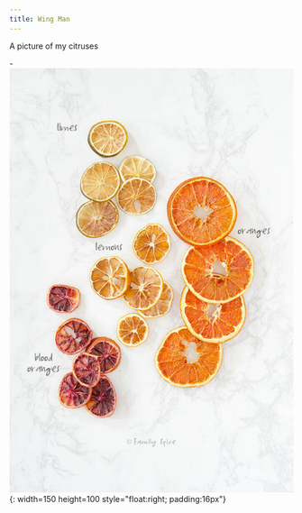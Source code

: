 ```yaml
---
title: Wing Man
---
```


A picture of my citruses

-![Citruces](assets/citruses.jpg "My Citruses"){: width=150 height=100 style="float:right; padding:16px"}
